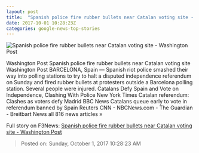 ```yaml
---
layout: post
title:  "Spanish police fire rubber bullets near Catalan voting site - Washington Post"
date: 2017-10-01 10:28:23Z
categories: google-news-top-stories
---
```


![Spanish police fire rubber bullets near Catalan voting site - Washington Post](https://img.washingtonpost.com/rf/image_1484w/2010-2019/WashingtonPost/2017/10/01/Foreign/Images/856167960.jpg?t=20170517)

Washington Post Spanish police fire rubber bullets near Catalan voting site Washington Post BARCELONA, Spain — Spanish riot police smashed their way into polling stations to try to halt a disputed independence referendum on Sunday and fired rubber bullets at protesters outside a Barcelona polling station. Several people were injured. Catalans Defy Spain and Vote on Independence, Clashing With Police New York Times Catalan referendum: Clashes as voters defy Madrid BBC News Catalans queue early to vote in referendum banned by Spain Reuters CNN - NBCNews.com - The Guardian - Breitbart News all 816 news articles »


Full story on F3News: [Spanish police fire rubber bullets near Catalan voting site - Washington Post](http://www.f3nws.com/n/uHzzGC)

> Posted on: Sunday, October 1, 2017 10:28:23 AM
